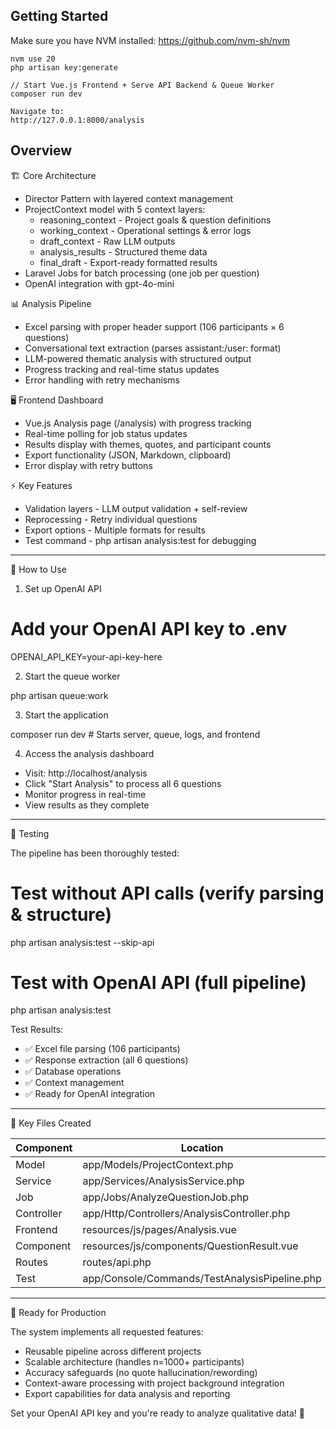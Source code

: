

## Getting Started

Make sure you have NVM installed: https://github.com/nvm-sh/nvm

```
nvm use 20
php artisan key:generate

// Start Vue.js Frontend + Serve API Backend & Queue Worker
composer run dev

Navigate to:
http://127.0.0.1:8000/analysis

```

## Overview

  🏗️ Core Architecture

  - Director Pattern with layered context management
  - ProjectContext model with 5 context layers:
    - reasoning_context - Project goals & question definitions
    - working_context - Operational settings & error logs
    - draft_context - Raw LLM outputs
    - analysis_results - Structured theme data
    - final_draft - Export-ready formatted results
  - Laravel Jobs for batch processing (one job per question)
  - OpenAI integration with gpt-4o-mini

  📊 Analysis Pipeline

  - Excel parsing with proper header support (106 participants × 6 questions)
  - Conversational text extraction (parses assistant:/user: format)
  - LLM-powered thematic analysis with structured output
  - Progress tracking and real-time status updates
  - Error handling with retry mechanisms

  🖥️ Frontend Dashboard

  - Vue.js Analysis page (/analysis) with progress tracking
  - Real-time polling for job status updates
  - Results display with themes, quotes, and participant counts
  - Export functionality (JSON, Markdown, clipboard)
  - Error display with retry buttons

  ⚡ Key Features

  - Validation layers - LLM output validation + self-review
  - Reprocessing - Retry individual questions
  - Export options - Multiple formats for results
  - Test command - php artisan analysis:test for debugging

  ---
  🚀 How to Use

  1. Set up OpenAI API

  # Add your OpenAI API key to .env
  OPENAI_API_KEY=your-api-key-here

  2. Start the queue worker

  php artisan queue:work

  3. Start the application

  composer run dev  # Starts server, queue, logs, and frontend

  4. Access the analysis dashboard

  - Visit: http://localhost/analysis
  - Click "Start Analysis" to process all 6 questions
  - Monitor progress in real-time
  - View results as they complete

  ---
  🧪 Testing

  The pipeline has been thoroughly tested:

  # Test without API calls (verify parsing & structure)
  php artisan analysis:test --skip-api

  # Test with OpenAI API (full pipeline)
  php artisan analysis:test

  Test Results:
  - ✅ Excel file parsing (106 participants)
  - ✅ Response extraction (all 6 questions)
  - ✅ Database operations
  - ✅ Context management
  - ✅ Ready for OpenAI integration

  ---
  📁 Key Files Created

  | Component  | Location                                      |
  |------------|-----------------------------------------------|
  | Model      | app/Models/ProjectContext.php                 |
  | Service    | app/Services/AnalysisService.php              |
  | Job        | app/Jobs/AnalyzeQuestionJob.php               |
  | Controller | app/Http/Controllers/AnalysisController.php   |
  | Frontend   | resources/js/pages/Analysis.vue               |
  | Component  | resources/js/components/QuestionResult.vue    |
  | Routes     | routes/api.php                                |
  | Test       | app/Console/Commands/TestAnalysisPipeline.php |

  ---
  🎯 Ready for Production

  The system implements all requested features:
  - Reusable pipeline across different projects
  - Scalable architecture (handles n=1000+ participants)
  - Accuracy safeguards (no quote hallucination/rewording)
  - Context-aware processing with project background integration
  - Export capabilities for data analysis and reporting

  Set your OpenAI API key and you're ready to analyze qualitative data! 🚀